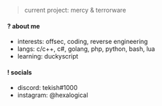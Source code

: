 > current project: mercy & terrorware

#### ? about me
- interests: offsec, coding, reverse engineering
- langs: c/c++, c#, golang, php, python, bash, lua
- learning: duckyscript

#### ! socials
- discord: tekish#1000
- instagram: @hexalogical
